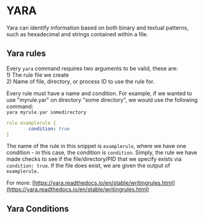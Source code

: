 # YARA

Yara can identify information based on both binary and textual patterns, such as hexadecimal and strings contained within a file.



## Yara rules

Every `yara` command requires two arguments to be valid, these are:\
1\) The rule file we create\
2\) Name of file, directory, or process ID to use the rule for.

Every rule must have a name and condition. For example, if we wanted to use "myrule.yar" on directory "some directory", we would use the following command:\
`yara myrule.yar somedirectory`



```yaml
rule examplerule {
        condition: true
}
```

The name of the rule in this snippet is `examplerule`, where we have one condition - in this case, the condition is `condition`. Simply, the rule we have made checks to see if the file/directory/PID that we specify exists via `condition: true`. If the file does exist, we are given the output of `examplerule.`



For more: [https://yara.readthedocs.io/en/stable/writingrules.html](https://yara.readthedocs.io/en/stable/writingrules.html)

## Yara Conditions

